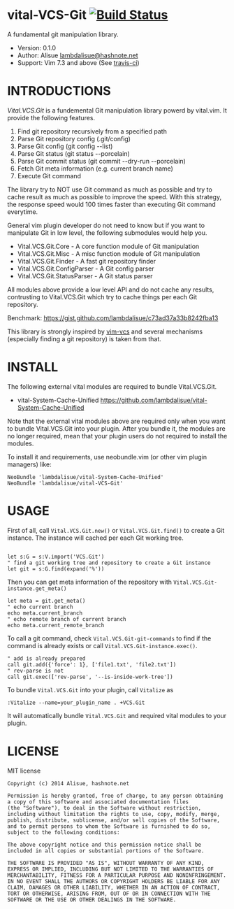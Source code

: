 vital-VCS-Git [![Build Status](https://travis-ci.org/lambdalisue/vital-VCS-Git.svg)](https://travis-ci.org/lambdalisue/vital-VCS-Git)
==============================================================================

A fundamental git manipulation library.

- Version:  0.1.0
- Author:   Alisue <lambdalisue@hashnote.net>
- Support:  Vim 7.3 and above (See [travis-ci](https://travis-ci.org/lambdalisue/vital-VCS-Git))


INTRODUCTIONS
==============================================================================
*Vital.VCS.Git* is a fundemental Git manipulation library powerd by vital.vim.
It provide the following features.

1. Find git repository recursively from a specified path
2. Parse Git repository config (.git/config)
2. Parse Git config (git config --list)
3. Parse Git status (git status --porcelain)
4. Parse Git commit status (git commit --dry-run --porcelain)
5. Fetch Git meta information (e.g. current branch name)
6. Execute Git command

The library try to NOT use Git command as much as possible and try to cache
result as much as possible to improve the speed. With this strategy, the
response speed would 100 times faster than executing Git command everytime.

General vim plugin developer do not need to know but if you want to manipulate
Git in low level, the following submodules would help you.

- Vital.VCS.Git.Core - A core function module of Git manipulation
- Vital.VCS.Git.Misc - A misc function module of Git manipulation
- Vital.VCS.Git.Finder - A fast git repository finder
- Vital.VCS.Git.ConfigParser - A Git config parser
- Vital.VCS.Git.StatusParser - A Git status parser

All modules above provide a low level API and do not cache any results,
contrusting to Vital.VCS.Git which try to cache things per each Git
repository.

Benchmark: https://gist.github.com/lambdalisue/c73ad37a33b8242fba13

This library is strongly inspired by [vim-vcs](https://github.com/thinca/vim-vcs)
and several mechanisms (especially finding a git repository) is taken from that.


INSTALL
==============================================================================

The following external vital modules are required to bundle Vital.VCS.Git.

- vital-System-Cache-Unified
  https://github.com/lambdalisue/vital-System-Cache-Unified

Note that the external vital modules above are required only when you want to
bundle Vital.VCS.Git into your plugin. After you bundle it, the modules are
no longer required, mean that your plugin users do not required to install the
modules.

To install it and requirements, use neobundle.vim (or other vim plugin
managers) like:

```vim
NeoBundle 'lambdalisue/vital-System-Cache-Unified'
NeoBundle 'lambdalisue/vital-VCS-Git'
```

USAGE
==============================================================================

First of all, call `Vital.VCS.Git.new()` or `Vital.VCS.Git.find()` to create
a Git instance. The instance will cached per each Git working tree.

```vim

let s:G = s:V.import('VCS.Git')
" find a git working tree and repository to create a Git instance
let git = s:G.find(expand('%'))
```

Then you can get meta information of the repository with
`Vital.VCS.Git-instance.get_meta()`

```vim
let meta = git.get_meta()
" echo current branch
echo meta.current_branch
" echo remote branch of current branch
echo meta.current_remote_branch
```

To call a git command, check `Vital.VCS.Git-git-commands` to find if the command
is already exists or call `Vital.VCS.Git-instance.exec()`.

```vim
" add is already prepared
call git.add({'force': 1}, ['file1.txt', 'file2.txt'])
" rev-parse is not
call git.exec(['rev-parse', '--is-inside-work-tree'])
```

To bundle `Vital.VCS.Git` into your plugin, call `Vitalize` as

```vim
:Vitalize --name=your_plugin_name . +VCS.Git
```

It will automatically bundle `Vital.VCS.Git` and required vital modules to
your plugin.


LICENSE
==============================================================================

MIT license

    Copyright (c) 2014 Alisue, hashnote.net

    Permission is hereby granted, free of charge, to any person obtaining
    a copy of this software and associated documentation files
    (the "Software"), to deal in the Software without restriction,
    including without limitation the rights to use, copy, modify, merge,
    publish, distribute, sublicense, and/or sell copies of the Software,
    and to permit persons to whom the Software is furnished to do so,
    subject to the following conditions:

    The above copyright notice and this permission notice shall be
    included in all copies or substantial portions of the Software.

    THE SOFTWARE IS PROVIDED "AS IS", WITHOUT WARRANTY OF ANY KIND,
    EXPRESS OR IMPLIED, INCLUDING BUT NOT LIMITED TO THE WARRANTIES OF
    MERCHANTABILITY, FITNESS FOR A PARTICULAR PURPOSE AND NONINFRINGEMENT.
    IN NO EVENT SHALL THE AUTHORS OR COPYRIGHT HOLDERS BE LIABLE FOR ANY
    CLAIM, DAMAGES OR OTHER LIABILITY, WHETHER IN AN ACTION OF CONTRACT,
    TORT OR OTHERWISE, ARISING FROM, OUT OF OR IN CONNECTION WITH THE
    SOFTWARE OR THE USE OR OTHER DEALINGS IN THE SOFTWARE.
